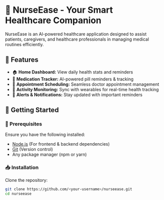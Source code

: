 # 🏥 NurseEase - Your Smart Healthcare Companion

NurseEase is an AI-powered healthcare application designed to assist patients, caregivers, and healthcare professionals in managing medical routines efficiently. 

## 🚀 Features

- 🏠 **Home Dashboard:** View daily health stats and reminders  
- 💊 **Medication Tracker:** AI-powered pill reminders & tracking  
- 📅 **Appointment Scheduling:** Seamless doctor appointment management  
- 🏃 **Activity Monitoring:** Sync with wearables for real-time health tracking  
- 🔔 **Alerts & Notifications:** Stay updated with important reminders  

## 🎯 Getting Started

### 📌 Prerequisites
Ensure you have the following installed:
- [Node.js](https://nodejs.org/) (For frontend & backend dependencies)
- [Git](https://git-scm.com/) (Version control)
- Any package manager (npm or yarn)

### 📥 Installation

Clone the repository:
```bash
git clone https://github.com/<your-username>/nurseease.git
cd nurseease
